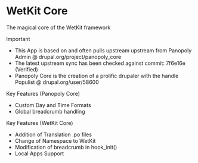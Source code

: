 WetKit Core
==============
The magical core of the WetKit framework

Important
* This App is based on and often pulls upstream upstream from Panopoly Admin @ drupal.org/project/panopoly_core
* The latest upstream sync has been checked against commit: 7f6e16e (Verified)
* Panopoly Core is the creation of a prolific drupaler with the handle Populist @ drupal.org/user/58600

Key Features (Panopoly Core)
* Custom Day and Time Formats
* Global breadcrumb handling 

Key Features (WetKit Core)
* Addition of Translation .po files
* Change of Namespace to WetKit
* Modification of breadcrumb in hook_init()
* Local Apps Support
